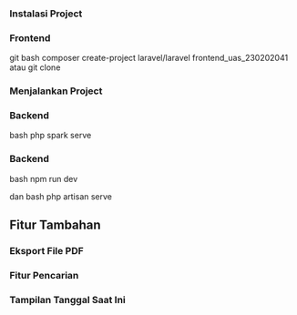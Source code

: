 ### Instalasi Project
### Frontend
git bash
composer create-project laravel/laravel frontend_uas_230202041
atau git clone 


### Menjalankan Project
### Backend 
bash
php spark serve


### Backend 
bash
npm run dev

dan
bash
php artisan serve


## Fitur Tambahan
### Eksport File PDF
### Fitur Pencarian
### Tampilan Tanggal Saat Ini

